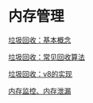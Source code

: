 # 内存管理

[垃圾回收：基本概念](垃圾回收：基本概念/垃圾回收：基本概念.md "垃圾回收：基本概念")

[垃圾回收：常见回收算法](垃圾回收：常见回收算法/垃圾回收：常见回收算法.md "垃圾回收：常见回收算法")

[垃圾回收：v8的实现](垃圾回收：v8的实现/垃圾回收：v8的实现.md "垃圾回收：v8的实现")

[内存监控、内存泄漏](内存监控、内存泄漏/内存监控、内存泄漏.md "内存监控、内存泄漏")
